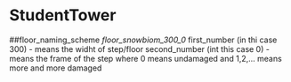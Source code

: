 # StudentTower

##floor_naming_scheme
*floor_snowbiom_300_0*
first_number (in thi case 300) - means the widht of step/floor
second_number (int this case 0) - means the frame of the step where
0 means undamaged and 1,2,... means more and more damaged